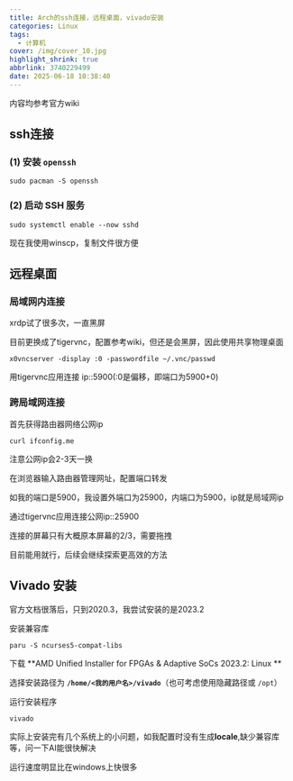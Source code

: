 ```yaml
---
title: Arch的ssh连接，远程桌面，vivado安装
categories: Linux
tags:
  - 计算机
cover: /img/cover_10.jpg
highlight_shrink: true
abbrlink: 3740229499
date: 2025-06-18 10:38:40
---
```


内容均参考官方wiki

## ssh连接

### **(1) 安装 `openssh`**

```
sudo pacman -S openssh
```

### **(2) 启动 SSH 服务**

```
sudo systemctl enable --now sshd
```

现在我使用winscp，复制文件很方便

## 远程桌面

### 局域网内连接

xrdp试了很多次，一直黑屏

目前更换成了tigervnc，配置参考wiki，但还是会黑屏，因此使用共享物理桌面

```
x0vncserver -display :0 -passwordfile ~/.vnc/passwd
```

用tigervnc应用连接 ip::5900(:0是偏移，即端口为5900+0)

### 跨局域网连接

首先获得路由器网络公网ip

```
curl ifconfig.me
```

注意公网ip会2-3天一换

在浏览器输入路由器管理网址，配置端口转发

如我的端口是5900，我设置外端口为25900，内端口为5900，ip就是局域网ip

通过tigervnc应用连接公网ip::25900

连接的屏幕只有大概原本屏幕的2/3，需要拖拽

目前能用就行，后续会继续探索更高效的方法

## Vivado 安装

官方文档很落后，只到2020.3，我尝试安装的是2023.2

安装兼容库

```
paru -S ncurses5-compat-libs
```

下载 **AMD Unified Installer for FPGAs & Adaptive SoCs 2023.2: Linux **

选择安装路径为 **`/home/<我的用户名>/vivado`**（也可考虑使用隐藏路径或 `/opt`）

运行安装程序

```
vivado
```

实际上安装完有几个系统上的小问题，如我配置时没有生成**locale**,缺少兼容库等，问一下AI能很快解决

运行速度明显比在windows上快很多